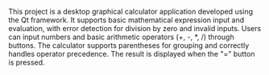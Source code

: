 This project is a desktop graphical calculator application developed using the Qt framework. It supports basic mathematical expression input and evaluation, with error detection for division by zero and invalid inputs. Users can input numbers and basic arithmetic operators (+, -, *, /) through buttons. The calculator supports parentheses for grouping and correctly handles operator precedence. The result is displayed when the "=" button is pressed.
